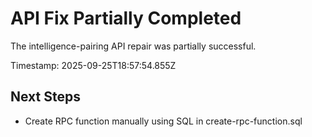 # API Fix Partially Completed

The intelligence-pairing API repair was partially successful.

Timestamp: 2025-09-25T18:57:54.855Z

## Next Steps

- Create RPC function manually using SQL in create-rpc-function.sql
